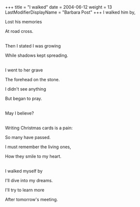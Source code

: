 +++
title = "I walked"
date = 2004-06-12
weight = 13
LastModifierDisplayName = "Barbara Post"
+++
I walked him by,

Lost his memories

At road cross.

 \
Then I stated I was growing

While shadows kept spreading.

 \
I went to her grave

The forehead on the stone.

I didn't see anything

But began to pray.

 \
May I believe?

 \
Writing Christmas cards is a pain:

So many have passed.

I must remember the living ones,

How they smile to my heart.

 \
I walked myself by

I'll dive into my dreams.

I'll try to learn more

After tomorrow's meeting.


